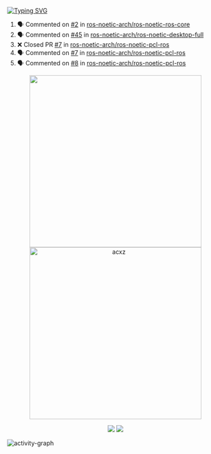 [![Typing SVG](https://readme-typing-svg.herokuapp.com?size=16&color=AFFFA3&multiline=true&height=75&lines=contributing+to+robotics%2Fae%2Fml%2Fgpu;packaging+it+for+archlinux;ricer)](https://git.io/typing-svg)

<!--START_SECTION:activity-->
1. 🗣 Commented on [#2](https://github.com/ros-noetic-arch/ros-noetic-ros-core/issues/2) in [ros-noetic-arch/ros-noetic-ros-core](https://github.com/ros-noetic-arch/ros-noetic-ros-core)
2. 🗣 Commented on [#45](https://github.com/ros-noetic-arch/ros-noetic-desktop-full/issues/45) in [ros-noetic-arch/ros-noetic-desktop-full](https://github.com/ros-noetic-arch/ros-noetic-desktop-full)
3. ❌ Closed PR [#7](https://github.com/ros-noetic-arch/ros-noetic-pcl-ros/pull/7) in [ros-noetic-arch/ros-noetic-pcl-ros](https://github.com/ros-noetic-arch/ros-noetic-pcl-ros)
4. 🗣 Commented on [#7](https://github.com/ros-noetic-arch/ros-noetic-pcl-ros/issues/7) in [ros-noetic-arch/ros-noetic-pcl-ros](https://github.com/ros-noetic-arch/ros-noetic-pcl-ros)
5. 🗣 Commented on [#8](https://github.com/ros-noetic-arch/ros-noetic-pcl-ros/issues/8) in [ros-noetic-arch/ros-noetic-pcl-ros](https://github.com/ros-noetic-arch/ros-noetic-pcl-ros)
<!--END_SECTION:activity-->

<p align="center">
  <img width="400em" src=https://github-readme-stats.vercel.app/api?username=acxz&include_all_commits=true&show_icons=true />
  <img width="400em" src="https://github-readme-streak-stats.herokuapp.com/?user=acxz&" alt="acxz" />
</p>

<p align="center">
  <img src=https://github-readme-stats.vercel.app/api/top-langs/?username=acxz&layout=compact />
  <img src=https://github-profile-trophy.vercel.app/?username=acxz&row=2&column=4 />
</p>

![activity-graph](https://github-readme-activity-graph.cyclic.app/graph?username=acxz&theme=aqua)
